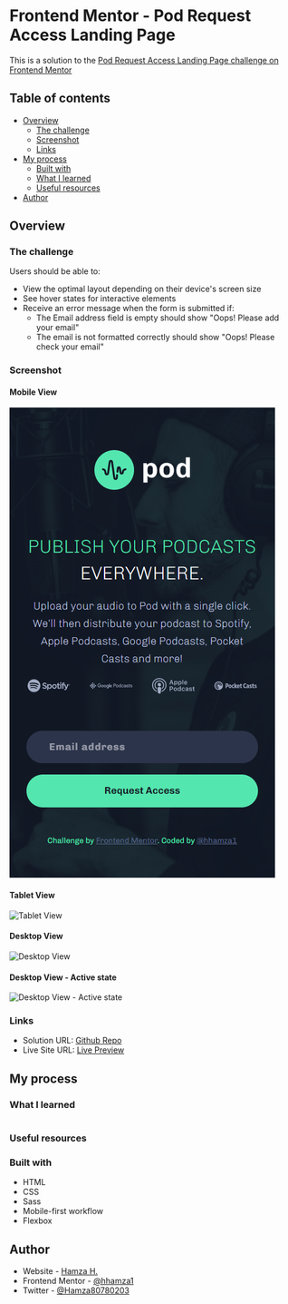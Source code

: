 # Frontend Mentor - Pod Request Access Landing Page

This is a solution to the [Pod Request Access Landing Page challenge on Frontend Mentor](https://www.frontendmentor.io/challenges/pod-request-access-landing-page-eyTmdkLSG)

## Table of contents

- [Overview](#overview)
  - [The challenge](#the-challenge)
  - [Screenshot](#screenshot)
  - [Links](#links)
- [My process](#my-process)
  - [Built with](#built-with)
  - [What I learned](#what-i-learned)
  - [Useful resources](#useful-resources)
- [Author](#author)

## Overview

### The challenge

Users should be able to:

- View the optimal layout depending on their device's screen size
- See hover states for interactive elements
- Receive an error message when the form is submitted if:
    - The Email address field is empty should show "Oops! Please add your email"
    - The email is not formatted correctly should show "Oops! Please check your email"

### Screenshot

#### Mobile View
![Mobile View](./screenshots/mobile-view.png)

#### Tablet View
![Tablet View]()

#### Desktop View
![Desktop View]()

#### Desktop View - Active state
![Desktop View - Active state]()

### Links

- Solution URL: [Github Repo](https://github.com/hhamza1/fem-pod-request-landing-page)
- Live Site URL: [Live Preview](https://hhamza1.github.io/fem-pod-request-landing-page/)

## My process

### What I learned


```css

```

### Useful resources

### Built with

- HTML
- CSS
- Sass
- Mobile-first workflow
- Flexbox

## Author

- Website - [Hamza H.](https://roverhollow-yetqlu-3881733548360.stormkit.dev/)
- Frontend Mentor - [@hhamza1](https://www.frontendmentor.io/profile/hhamza1)
- Twitter - [@Hamza80780203](https://twitter.com/Hamza80780203)